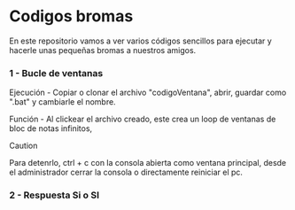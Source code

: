 # Codigos bromas
En este repositorio vamos a ver varios códigos sencillos para ejecutar y hacerle unas pequeñas bromas a nuestros amigos.
### 1 - Bucle de ventanas
Ejecución - Copiar o clonar el archivo "codigoVentana", abrir, guardar como ".bat" y cambiarle el nombre.

Función - Al clickear el archivo creado, este crea un loop de ventanas de bloc de notas infinitos, 

>[!CAUTION]
>Para detenrlo, ctrl + c con la consola abierta como ventana principal, desde el administrador cerrar la consola o directamente reiniciar el pc.

### 2 - Respuesta Si o SI
